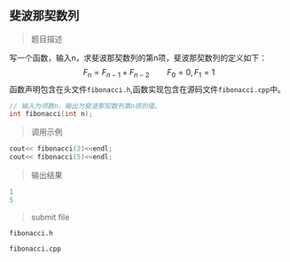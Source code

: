 ## 斐波那契数列

> 题目描述

写一个函数，输入n，求斐波那契数列的第n项，斐波那契数列的定义如下：
$$
F_n=F_{n-1}+F_{n-2}\qquad{F_0=0,F_1=1}
$$
函数声明包含在头文件`fibonacci.h`,函数实现包含在源码文件`fibonacci.cpp`中。

```C++
// 输入为项数n，输出为斐波那契数列第n项的值。
int fibonacci(int n);

```
> 调用示例

```C++
cout<< fibonacci(2)<<endl;
cout<< fibonacci(5)<<endl;
```

> 输出结果

```C++
1
5
```

> submit file

`fibonacci.h`

`fibonacci.cpp`

